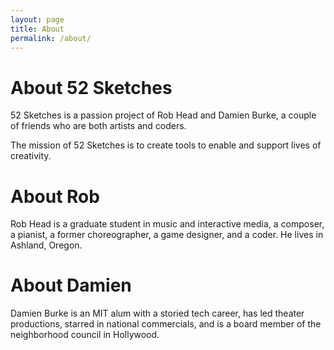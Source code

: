 ```yaml
---
layout: page
title: About
permalink: /about/
---
```


# About 52 Sketches

52 Sketches is a passion project of Rob Head and Damien Burke, a couple of
friends who are both artists and coders.

The mission of 52 Sketches is to create tools to enable and support lives of
creativity.

# About Rob

Rob Head is a graduate student in music and interactive media, a composer, a pianist, a former choreographer, a game designer, and a coder. He lives in Ashland, Oregon.

# About Damien

Damien Burke is an MIT alum with a storied tech career, has led theater productions, starred in national commercials, and is a board member of the neighborhood council in Hollywood.
